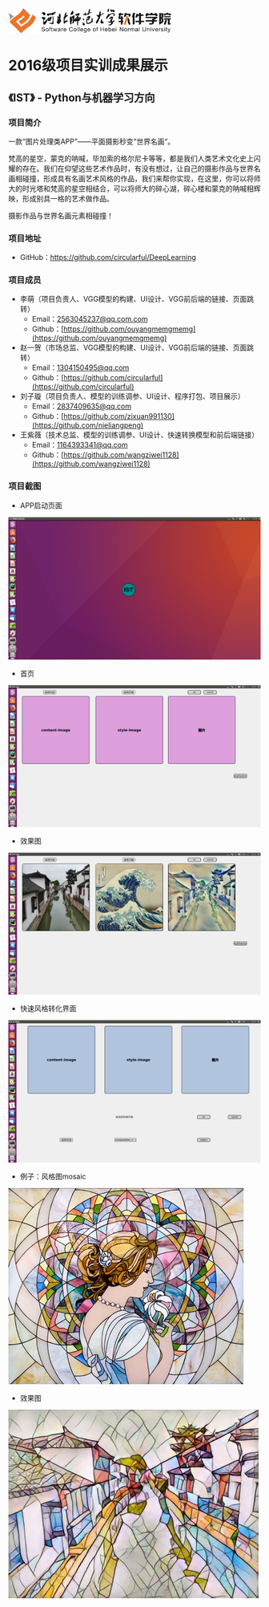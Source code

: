 <img src="../../../image/logo.png"  height="50" />

# 2016级项目实训成果展示 

## 《IST》 - Python与机器学习方向

### 项目简介

一款“图片处理类APP”——平面摄影秒变“世界名画“。

梵高的星空，蒙克的呐喊，毕加索的格尔尼卡等等，都是我们人类艺术文化史上闪耀的存在。我们在仰望这些艺术作品时，有没有想过，让自己的摄影作品与世界名画相碰撞，形成具有名画艺术风格的作品，我们来帮你实现，在这里，你可以将师大的时光塔和梵高的星空相结合，可以将师大的碎心湖，碎心楼和蒙克的呐喊相辉映，形成别具一格的艺术做作品。

摄影作品与世界名画元素相碰撞！

### 项目地址

- GitHub：https://github.com/circularful/DeepLearning

### 项目成员

- 李萌（项目负责人、VGG模型的构建、UI设计、VGG前后端的链接、页面跳转）
  - Email：[2563045237@qq.com.com](mailto:2569045237@qq.com) 
  - Github：[https://github.com/ouyangmemgmemg](https://github.com/ouyangmemgmemg)
- 赵一贺（市场总监、VGG模型的构建、UI设计、VGG前后端的链接、页面跳转）
  - Email：[1304150495@qq.com](mailto:1304150495@qq.com)
  - Github：[https://github.com/circularful](https://github.com/circularful)
- 刘子璇（项目负责人、模型的训练调参、UI设计、程序打包、项目展示）
  - Email：[2837409635@qq.com  ](mailto:2837409635@qq.com)
  - Github：[https://github.com/zixuan991130](https://github.com/nieliangpeng)
- 王紫薇（技术总监、模型的训练调参、UI设计、快速转换模型和前后端链接）
  - Email：1164393341@qq.com  
  - Github：[https://github.com/wangziwei1128](https://github.com/wangziwei1128)

### 项目截图

- APP启动页面

<img src="./image/截图/启动.png" />

- 首页

<img src="./image/截图/爱上它-vgg.png" />

- 效果图

<img src="./image/截图/爱上它-vgg效果.png"/>

- 快速风格转化界面

<img src="./image/截图/爱上它-快速.png"/>

- 例子：风格图mosaic

<img src="./image/style_images/mosaic.jpg"/>

- 效果图

<img src="./image/result_images/爱上它-快速/mosaic.jpg"/>


